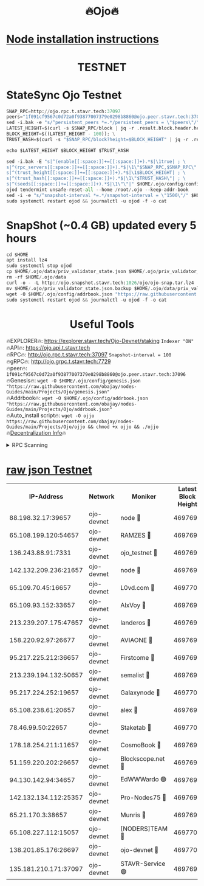 <h1 align="center"> 🔥Ojo🔥</h1>

[Node installation instructions](https://github.com/obajay/nodes-Guides/tree/main/Projects/Ojo)
=

<h1 align="center"> TESTNET</h1>

# StateSync Ojo Testnet
```python
SNAP_RPC=http://ojo.rpc.t.stavr.tech:37097
peers="1f091cf9567c0d72a0f93877007379e0298b8860@ojo.peer.stavr.tech:37096"
sed -i.bak -e "s/^persistent_peers *=.*/persistent_peers = \"$peers\"/" $HOME/.ojo/config/config.toml
LATEST_HEIGHT=$(curl -s $SNAP_RPC/block | jq -r .result.block.header.height); \
BLOCK_HEIGHT=$((LATEST_HEIGHT - 100)); \
TRUST_HASH=$(curl -s "$SNAP_RPC/block?height=$BLOCK_HEIGHT" | jq -r .result.block_id.hash)

echo $LATEST_HEIGHT $BLOCK_HEIGHT $TRUST_HASH

sed -i.bak -E "s|^(enable[[:space:]]+=[[:space:]]+).*$|\1true| ; \
s|^(rpc_servers[[:space:]]+=[[:space:]]+).*$|\1\"$SNAP_RPC,$SNAP_RPC\"| ; \
s|^(trust_height[[:space:]]+=[[:space:]]+).*$|\1$BLOCK_HEIGHT| ; \
s|^(trust_hash[[:space:]]+=[[:space:]]+).*$|\1\"$TRUST_HASH\"| ; \
s|^(seeds[[:space:]]+=[[:space:]]+).*$|\1\"\"|" $HOME/.ojo/config/config.toml
ojod tendermint unsafe-reset-all --home /root/.ojo --keep-addr-book
sed -i -e "s/^snapshot-interval *=.*/snapshot-interval = \"1500\"/" $HOME/.ojo/config/app.toml
sudo systemctl restart ojod && journalctl -u ojod -f -o cat
```
# SnapShot (~0.4 GB) updated every 5 hours
```python
cd $HOME
apt install lz4
sudo systemctl stop ojod
cp $HOME/.ojo/data/priv_validator_state.json $HOME/.ojo/priv_validator_state.json.backup
rm -rf $HOME/.ojo/data
curl -o - -L http://ojo.snapshot.stavr.tech:1026/ojo/ojo-snap.tar.lz4 | lz4 -c -d - | tar -x -C $HOME/.ojo --strip-components 2
mv $HOME/.ojo/priv_validator_state.json.backup $HOME/.ojo/data/priv_validator_state.json
wget -O $HOME/.ojo/config/addrbook.json "https://raw.githubusercontent.com/obajay/nodes-Guides/main/Projects/Ojo/addrbook.json"
sudo systemctl restart ojod && journalctl -u ojod -f -o cat
```
 <h1 align="center"> Useful Tools</h1>

🔥EXPLORER🔥:        https://explorer.stavr.tech/Ojo-Devnet/staking        `Indexer "ON"` \
🔥API🔥:                     https://ojo.api.t.stavr.tech \
🔥RPC🔥:                    http://ojo.rpc.t.stavr.tech:37097              `Snapshot-interval = 100` \
🔥gRPC🔥:                  http://ojo.grpc.t.stavr.tech:7729 \
🔥peer🔥:                   `1f091cf9567c0d72a0f93877007379e0298b8860@ojo.peer.stavr.tech:37096` \
🔥Genesis🔥:    ```wget -O $HOME/.ojo/config/genesis.json "https://raw.githubusercontent.com/obajay/nodes-Guides/main/Projects/Ojo/genesis.json"``` \
🔥Addrbook🔥:    ```wget -O $HOME/.ojo/config/addrbook.json "https://raw.githubusercontent.com/obajay/nodes-Guides/main/Projects/Ojo/addrbook.json"``` \
🔥Auto_install script🔥: ```wget -O ojjo https://raw.githubusercontent.com/obajay/nodes-Guides/main/Projects/Ojo/ojjo && chmod +x ojjo && ./ojjo``` \
🔥[Decentralization Info](https://github.com/obajay/StateSync-snapshots/tree/main/Projects/Ojo/Decentralization)🔥



<details>
<summary>RPC Scanning</summary>

<h2 align="center"> We scan nodes in real time every 4 hours. And we provide the final result of RPC endpoints.
We cannot influence the operation of these nodes in any way. </h2>


```python
If Voting Power is higher than 0 --> then the Node is a validator of the network and may be subject to attack and be a potential threat to the chain.
```
```python
We marked such validators with a red symbol
```

</details>

[raw json Testnet](https://rpc-check.ojot.stavr.tech/ojot/rpc-ojot-result.json)
=


<table><tr><th>IP-Address</th><th>Network</th><th>Moniker</th><th>Latest Block Height</th><th>Earliest Block Height</th><th>Catching Up</th><th>Tx Index</th><th>Voting Power</th><th>Scan Time</th></tr><tr><td>88.198.32.17:39657</td><td>ojo-devnet</td><td>node 🔴</td><td>4697699</td><td>300001</td><td>False</td><td>on</td><td>65654</td><td>2023-12-28T07:57:56.885331234UTC</td></tr><tr><td>65.108.199.120:54657</td><td>ojo-devnet</td><td>RAMZES 🔴</td><td>4697694</td><td>306156</td><td>False</td><td>on</td><td>15420</td><td>2023-12-28T07:57:29.406600887UTC</td></tr><tr><td>136.243.88.91:7331</td><td>ojo-devnet</td><td>ojo_testnet 🔴</td><td>4697695</td><td>308845</td><td>False</td><td>on</td><td>1000</td><td>2023-12-28T07:57:35.704693664UTC</td></tr><tr><td>142.132.209.236:21657</td><td>ojo-devnet</td><td>node 🔴</td><td>4697698</td><td>350001</td><td>False</td><td>on</td><td>1999</td><td>2023-12-28T07:57:51.853548639UTC</td></tr><tr><td>65.109.70.45:16657</td><td>ojo-devnet</td><td>L0vd.com 🔴</td><td>4697700</td><td>695918</td><td>False</td><td>off</td><td>998</td><td>2023-12-28T07:58:04.653573820UTC</td></tr><tr><td>65.109.93.152:33657</td><td>ojo-devnet</td><td>AlxVoy 🔴</td><td>4697698</td><td>2319801</td><td>False</td><td>on</td><td>4536782</td><td>2023-12-28T07:57:51.502166040UTC</td></tr><tr><td>213.239.207.175:47657</td><td>ojo-devnet</td><td>landeros 🔴</td><td>4697697</td><td>2714001</td><td>False</td><td>off</td><td>11083</td><td>2023-12-28T07:57:46.585897300UTC</td></tr><tr><td>158.220.92.97:26677</td><td>ojo-devnet</td><td>AVIAONE 🔴</td><td>4697697</td><td>2754001</td><td>False</td><td>on</td><td>13867</td><td>2023-12-28T07:57:46.303567638UTC</td></tr><tr><td>95.217.225.212:36657</td><td>ojo-devnet</td><td>Firstcome 🔴</td><td>4697695</td><td>2985946</td><td>False</td><td>on</td><td>13566</td><td>2023-12-28T07:57:35.437273000UTC</td></tr><tr><td>213.239.194.132:50657</td><td>ojo-devnet</td><td>semalist 🔴</td><td>4697694</td><td>3223522</td><td>False</td><td>on</td><td>19037</td><td>2023-12-28T07:57:29.630759161UTC</td></tr><tr><td>95.217.224.252:19657</td><td>ojo-devnet</td><td>Galaxynode 🔴</td><td>4697700</td><td>3685492</td><td>False</td><td>on</td><td>11888</td><td>2023-12-28T07:58:01.578681999UTC</td></tr><tr><td>65.108.238.61:20657</td><td>ojo-devnet</td><td>alex 🔴</td><td>4697694</td><td>4158001</td><td>False</td><td>on</td><td>11359</td><td>2023-12-28T07:57:29.059104851UTC</td></tr><tr><td>78.46.99.50:22657</td><td>ojo-devnet</td><td>Staketab 🔴</td><td>4697700</td><td>4254801</td><td>False</td><td>on</td><td>1276</td><td>2023-12-28T07:58:04.895594726UTC</td></tr><tr><td>178.18.254.211:11657</td><td>ojo-devnet</td><td>CosmoBook 🔴</td><td>4697699</td><td>4392001</td><td>False</td><td>off</td><td>1057</td><td>2023-12-28T07:57:54.214229889UTC</td></tr><tr><td>51.159.220.202:26657</td><td>ojo-devnet</td><td>Blockscope.net 🔴</td><td>4697694</td><td>4425001</td><td>False</td><td>on</td><td>981</td><td>2023-12-28T07:57:26.660070851UTC</td></tr><tr><td>94.130.142.94:34657</td><td>ojo-devnet</td><td>EdWWWardo 🟢</td><td>4697698</td><td>4438946</td><td>False</td><td>on</td><td>0</td><td>2023-12-28T07:57:49.095923639UTC</td></tr><tr><td>142.132.134.112:25357</td><td>ojo-devnet</td><td>Pro-Nodes75 🔴</td><td>4697695</td><td>4597695</td><td>False</td><td>on</td><td>24651</td><td>2023-12-28T07:57:32.616815755UTC</td></tr><tr><td>65.21.170.3:38657</td><td>ojo-devnet</td><td>Munris 🔴</td><td>4697695</td><td>4597695</td><td>False</td><td>off</td><td>20123</td><td>2023-12-28T07:57:35.082621832UTC</td></tr><tr><td>65.108.227.112:15057</td><td>ojo-devnet</td><td>[NODERS]TEAM 🔴</td><td>4697700</td><td>4597700</td><td>False</td><td>off</td><td>9999</td><td>2023-12-28T07:58:01.933859512UTC</td></tr><tr><td>138.201.85.176:26697</td><td>ojo-devnet</td><td>ojo-devnet 🔴</td><td>4697700</td><td>4597700</td><td>False</td><td>on</td><td>1000024000</td><td>2023-12-28T07:58:04.309672317UTC</td></tr><tr><td>135.181.210.171:37097</td><td>ojo-devnet</td><td>STAVR-Service 🟢</td><td>4697694</td><td>4696001</td><td>False</td><td>on</td><td>0</td><td>2023-12-28T07:57:30.328330647UTC</td></tr></table>
